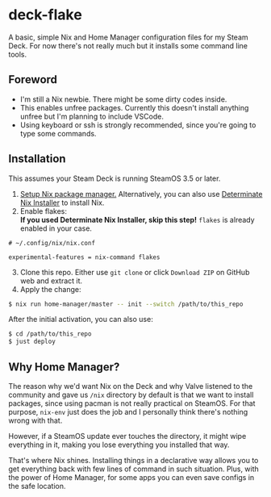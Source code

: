 # deck-flake

A basic, simple Nix and Home Manager configuration files for my Steam Deck.
For now there's not really much but it installs some command line tools.

## Foreword

- I'm still a Nix newbie. There might be some dirty codes inside.
- This enables unfree packages. Currently this doesn't install anything unfree but I'm planning to include VSCode.
- Using keyboard or ssh is strongly recommended, since you're going to type some commands.

## Installation

This assumes your Steam Deck is running SteamOS 3.5 or later. 
1. [Setup Nix package manager.](https://xpressrazor.wordpress.com/2024/01/11/using-nix-packages-in-steam-deck/) 
Alternatively, you can also use [Determinate Nix Installer](https://github.com/DeterminateSystems/nix-installer) to install Nix.
2. Enable flakes:  
**If you used Determinate Nix Installer, skip this step!** `flakes` is already enabled in your case.
```
# ~/.config/nix/nix.conf

experimental-features = nix-command flakes
```
3. Clone this repo. Either use `git clone` or click `Download ZIP` on GitHub web and extract it.
4. Apply the change:
```sh
$ nix run home-manager/master -- init --switch /path/to/this_repo
```
After the initial activation, you can also use:
```sh
$ cd /path/to/this_repo
$ just deploy
```

## Why Home Manager?

The reason why we'd want Nix on the Deck and why Valve listened to the community and gave us `/nix` directory by default is that we want to install packages, since using pacman is not really practical on SteamOS.
For that purpose, `nix-env` just does the job and I personally think there's nothing wrong with that.

However, if a SteamOS update ever touches the directory, it might wipe everything in it, making you lose everything you installed that way.

That's where Nix shines. Installing things in a declarative way allows you to get everything back with few lines of command in such situation.
Plus, with the power of Home Manager, for some apps you can even save configs in the safe location.
